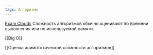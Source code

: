 ```yaml
---
tags: Алгоритмы
---
```

[Exam Clouds](https://www.examclouds.com/ru/java/java-core-russian/slognost-algoritma)
Сложность алгоритмов обычно оценивают по времени выполнения или по используемой памяти.

[[Big O]]

[[Оценка асимптотической сложности алгоритмов]]

